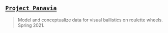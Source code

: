 ## [`Project Panavia`](http://lxrbckl.com/Project-Panavia)
> Model and conceptualize data for visual ballistics on roulette wheels. Spring 2021.
